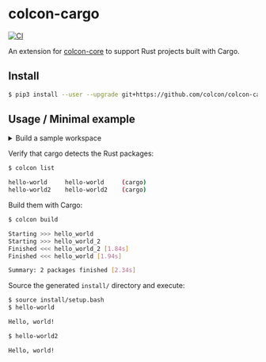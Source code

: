 # colcon-cargo

[![CI](https://github.com/colcon/colcon-cargo/actions/workflows/ci.yml/badge.svg)](https://github.com/colcon/colcon-cargo/actions/workflows/ci.yml)

An extension for [colcon-core](https://github.com/colcon/colcon-core) to
support Rust projects built with Cargo.

## Install
```sh
$ pip3 install --user --upgrade git+https://github.com/colcon/colcon-cargo.git
```

## Usage / Minimal example

<details>
<summary>Build a sample workspace</summary>
<br>

```sh
$ mkdir ws/
$ cd ws/
$ cargo init hello_world
$ cargo init hello_world2
$ tree .

.
├── hello-world
│   ├── Cargo.toml
│   └── src
│       └── main.rs
└── hello-world2
    ├── Cargo.toml
    └── src
        └── main.rs

4 directories, 4 files

```

</details>

Verify that cargo detects the Rust packages:

```sh
$ colcon list

hello-world     hello-world     (cargo)
hello-world2    hello-world2    (cargo)
```

Build them with Cargo:

```sh
$ colcon build

Starting >>> hello_world
Starting >>> hello_world_2
Finished <<< hello_world_2 [1.84s]
Finished <<< hello_world [1.94s]

Summary: 2 packages finished [2.34s]
```

Source the generated `install/` directory and execute:

```sh
$ source install/setup.bash
$ hello-world

Hello, world!

$ hello-world2

Hello, world!
```

